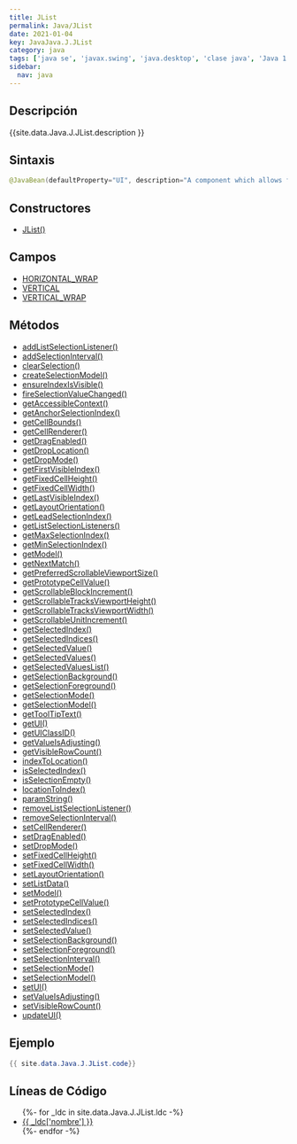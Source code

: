 ```yaml
---
title: JList
permalink: Java/JList
date: 2021-01-04
key: JavaJava.J.JList
category: java
tags: ['java se', 'javax.swing', 'java.desktop', 'clase java', 'Java 1.2']
sidebar: 
  nav: java
---
```


## Descripción
{{site.data.Java.J.JList.description }}

## Sintaxis
~~~java
@JavaBean(defaultProperty="UI", description="A component which allows for the selection of one or more objects from a list.") public class JList<E> extends JComponent implements Scrollable, Accessible
~~~

## Constructores
* [JList()](/Java/JList/JList/)

## Campos
* [HORIZONTAL_WRAP](/Java/JList/HORIZONTAL_WRAP)
* [VERTICAL](/Java/JList/VERTICAL)
* [VERTICAL_WRAP](/Java/JList/VERTICAL_WRAP)

## Métodos
* [addListSelectionListener()](/Java/JList/addListSelectionListener)
* [addSelectionInterval()](/Java/JList/addSelectionInterval)
* [clearSelection()](/Java/JList/clearSelection)
* [createSelectionModel()](/Java/JList/createSelectionModel)
* [ensureIndexIsVisible()](/Java/JList/ensureIndexIsVisible)
* [fireSelectionValueChanged()](/Java/JList/fireSelectionValueChanged)
* [getAccessibleContext()](/Java/JList/getAccessibleContext)
* [getAnchorSelectionIndex()](/Java/JList/getAnchorSelectionIndex)
* [getCellBounds()](/Java/JList/getCellBounds)
* [getCellRenderer()](/Java/JList/getCellRenderer)
* [getDragEnabled()](/Java/JList/getDragEnabled)
* [getDropLocation()](/Java/JList/getDropLocation)
* [getDropMode()](/Java/JList/getDropMode)
* [getFirstVisibleIndex()](/Java/JList/getFirstVisibleIndex)
* [getFixedCellHeight()](/Java/JList/getFixedCellHeight)
* [getFixedCellWidth()](/Java/JList/getFixedCellWidth)
* [getLastVisibleIndex()](/Java/JList/getLastVisibleIndex)
* [getLayoutOrientation()](/Java/JList/getLayoutOrientation)
* [getLeadSelectionIndex()](/Java/JList/getLeadSelectionIndex)
* [getListSelectionListeners()](/Java/JList/getListSelectionListeners)
* [getMaxSelectionIndex()](/Java/JList/getMaxSelectionIndex)
* [getMinSelectionIndex()](/Java/JList/getMinSelectionIndex)
* [getModel()](/Java/JList/getModel)
* [getNextMatch()](/Java/JList/getNextMatch)
* [getPreferredScrollableViewportSize()](/Java/JList/getPreferredScrollableViewportSize)
* [getPrototypeCellValue()](/Java/JList/getPrototypeCellValue)
* [getScrollableBlockIncrement()](/Java/JList/getScrollableBlockIncrement)
* [getScrollableTracksViewportHeight()](/Java/JList/getScrollableTracksViewportHeight)
* [getScrollableTracksViewportWidth()](/Java/JList/getScrollableTracksViewportWidth)
* [getScrollableUnitIncrement()](/Java/JList/getScrollableUnitIncrement)
* [getSelectedIndex()](/Java/JList/getSelectedIndex)
* [getSelectedIndices()](/Java/JList/getSelectedIndices)
* [getSelectedValue()](/Java/JList/getSelectedValue)
* [getSelectedValues()](/Java/JList/getSelectedValues)
* [getSelectedValuesList()](/Java/JList/getSelectedValuesList)
* [getSelectionBackground()](/Java/JList/getSelectionBackground)
* [getSelectionForeground()](/Java/JList/getSelectionForeground)
* [getSelectionMode()](/Java/JList/getSelectionMode)
* [getSelectionModel()](/Java/JList/getSelectionModel)
* [getToolTipText()](/Java/JList/getToolTipText)
* [getUI()](/Java/JList/getUI)
* [getUIClassID()](/Java/JList/getUIClassID)
* [getValueIsAdjusting()](/Java/JList/getValueIsAdjusting)
* [getVisibleRowCount()](/Java/JList/getVisibleRowCount)
* [indexToLocation()](/Java/JList/indexToLocation)
* [isSelectedIndex()](/Java/JList/isSelectedIndex)
* [isSelectionEmpty()](/Java/JList/isSelectionEmpty)
* [locationToIndex()](/Java/JList/locationToIndex)
* [paramString()](/Java/JList/paramString)
* [removeListSelectionListener()](/Java/JList/removeListSelectionListener)
* [removeSelectionInterval()](/Java/JList/removeSelectionInterval)
* [setCellRenderer()](/Java/JList/setCellRenderer)
* [setDragEnabled()](/Java/JList/setDragEnabled)
* [setDropMode()](/Java/JList/setDropMode)
* [setFixedCellHeight()](/Java/JList/setFixedCellHeight)
* [setFixedCellWidth()](/Java/JList/setFixedCellWidth)
* [setLayoutOrientation()](/Java/JList/setLayoutOrientation)
* [setListData()](/Java/JList/setListData)
* [setModel()](/Java/JList/setModel)
* [setPrototypeCellValue()](/Java/JList/setPrototypeCellValue)
* [setSelectedIndex()](/Java/JList/setSelectedIndex)
* [setSelectedIndices()](/Java/JList/setSelectedIndices)
* [setSelectedValue()](/Java/JList/setSelectedValue)
* [setSelectionBackground()](/Java/JList/setSelectionBackground)
* [setSelectionForeground()](/Java/JList/setSelectionForeground)
* [setSelectionInterval()](/Java/JList/setSelectionInterval)
* [setSelectionMode()](/Java/JList/setSelectionMode)
* [setSelectionModel()](/Java/JList/setSelectionModel)
* [setUI()](/Java/JList/setUI)
* [setValueIsAdjusting()](/Java/JList/setValueIsAdjusting)
* [setVisibleRowCount()](/Java/JList/setVisibleRowCount)
* [updateUI()](/Java/JList/updateUI)

## Ejemplo
~~~java
{{ site.data.Java.J.JList.code}}
~~~

## Líneas de Código
<ul>
{%- for _ldc in site.data.Java.J.JList.ldc -%}
   <li>
       <a href="{{_ldc['url'] }}">{{ _ldc['nombre'] }}</a>
   </li>
{%- endfor -%}
</ul>
